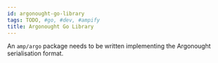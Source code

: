 ```yaml
---
id: argonought-go-library
tags: TODO, #go, #dev, #ampify
title: Argonought Go Library
---
```


An `amp/argo` package needs to be written implementing the Argonought serialisation format.